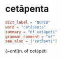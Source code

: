 # cetāpenta

``` toml
dict_label = "NCPED"
word = "cetāpenta"
summary = "of cetāpeti"
grammar_comment = "mf"
see_also = ["cetāpeti"]
```

(\~entī)n. of cetāpeti

